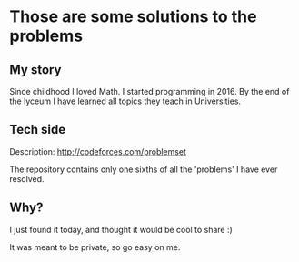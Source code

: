 # Those are some solutions to the problems

## My story

Since childhood I loved Math. I started programming in 2016. By the end of the lyceum I have learned all topics they teach in Universities.

## Tech side
Description: http://codeforces.com/problemset

The repository contains only one sixths of all the 'problems' I have ever resolved.

## Why?
I just found it today, and thought it would be cool to share :)


It was meant to be private, so go easy on me.
